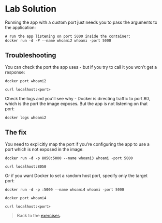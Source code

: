 # Lab Solution

Running the app with a custom port just needs you to pass the arguments to the application:

```shell
# run the app listening on port 5000 inside the container:
docker run -d -P --name whoami2 whoami -port 5000
```

## Troubleshooting

You can check the port the app uses - but if you try to call it you won't get a response:

```
docker port whoami2

curl localhost:<port>
```

Check the logs and you'll see why - Docker is directing traffic to port 80, which is the port the image exposes. But the app is not listening on that port:

```
docker logs whoami2
```

## The fix

You need to explicitly map the port if you're configuring the app to use a port which is not exposed in the image:

```
docker run -d -p 8050:5000 --name whoami3 whoami -port 5000

curl localhost:8050
```

Or if you want Docker to set a random host port, specify only the target port:

```
docker run -d -p :5000 --name whoami4 whoami -port 5000

docker port whoami4

curl localhost:<port>
```

> Back to the [exercises](README.md).